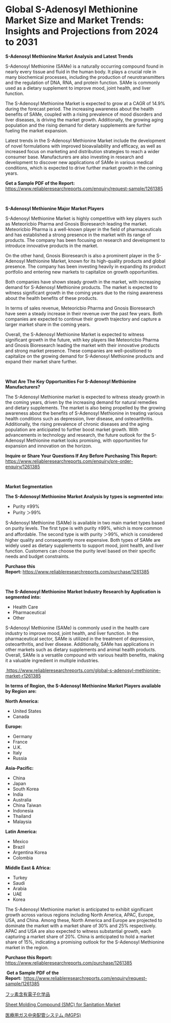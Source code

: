 <p><h1>Global S-Adenosyl Methionine Market Size and Market Trends: Insights and Projections from 2024 to 2031</h1></p><p><strong>S-Adenosyl Methionine Market Analysis and Latest Trends</strong></p>
<p><p>S-Adenosyl Methionine (SAMe) is a naturally occurring compound found in nearly every tissue and fluid in the human body. It plays a crucial role in many biochemical processes, including the production of neurotransmitters and the regulation of DNA, RNA, and protein function. SAMe is commonly used as a dietary supplement to improve mood, joint health, and liver function.</p><p>The S-Adenosyl Methionine Market is expected to grow at a CAGR of 14.9% during the forecast period. The increasing awareness about the health benefits of SAMe, coupled with a rising prevalence of mood disorders and liver diseases, is driving the market growth. Additionally, the growing aging population and the rising demand for dietary supplements are further fueling the market expansion.</p><p>Latest trends in the S-Adenosyl Methionine Market include the development of novel formulations with improved bioavailability and efficacy, as well as increased focus on marketing and distribution strategies to reach a wider consumer base. Manufacturers are also investing in research and development to discover new applications of SAMe in various medical conditions, which is expected to drive further market growth in the coming years.</p></p>
<p><strong>Get a Sample PDF of the Report:&nbsp;</strong> <a href="https://www.reliableresearchreports.com/enquiry/request-sample/1261385">https://www.reliableresearchreports.com/enquiry/request-sample/1261385</a></p>
<p>&nbsp;</p>
<p><strong>S-Adenosyl Methionine Major Market Players</strong></p>
<p><p>S-Adenosyl Methionine Market is highly competitive with key players such as Meteoricbio Pharma and Gnosis Bioresearch leading the market. Meteoricbio Pharma is a well-known player in the field of pharmaceuticals and has established a strong presence in the market with its range of products. The company has been focusing on research and development to introduce innovative products in the market.</p><p>On the other hand, Gnosis Bioresearch is also a prominent player in the S-Adenosyl Methionine Market, known for its high-quality products and global presence. The company has been investing heavily in expanding its product portfolio and entering new markets to capitalize on growth opportunities.</p><p>Both companies have shown steady growth in the market, with increasing demand for S-Adenosyl Methionine products. The market is expected to witness significant growth in the coming years due to the rising awareness about the health benefits of these products.</p><p>In terms of sales revenue, Meteoricbio Pharma and Gnosis Bioresearch have seen a steady increase in their revenue over the past few years. Both companies are expected to continue their growth trajectory and capture a larger market share in the coming years.</p><p>Overall, the S-Adenosyl Methionine Market is expected to witness significant growth in the future, with key players like Meteoricbio Pharma and Gnosis Bioresearch leading the market with their innovative products and strong market presence. These companies are well-positioned to capitalize on the growing demand for S-Adenosyl Methionine products and expand their market share further.</p></p>
<p>&nbsp;</p>
<p><strong>What Are The Key Opportunities For S-Adenosyl Methionine Manufacturers?</strong></p>
<p><p>The S-Adenosyl Methionine market is expected to witness steady growth in the coming years, driven by the increasing demand for natural remedies and dietary supplements. The market is also being propelled by the growing awareness about the benefits of S-Adenosyl Methionine in treating various health conditions such as depression, liver disease, and osteoarthritis. Additionally, the rising prevalence of chronic diseases and the aging population are anticipated to further boost market growth. With advancements in technology and research, the future outlook for the S-Adenosyl Methionine market looks promising, with opportunities for expansion and innovation on the horizon.</p></p>
<p><strong>Inquire or Share Your Questions If Any Before Purchasing This Report:</strong> <a href="https://www.reliableresearchreports.com/enquiry/pre-order-enquiry/1261385">https://www.reliableresearchreports.com/enquiry/pre-order-enquiry/1261385</a></p>
<p>&nbsp;</p>
<p><strong>Market Segmentation</strong></p>
<p><strong>The S-Adenosyl Methionine Market Analysis by types is segmented into:</strong></p>
<p><ul><li>Purity ≤99%</li><li>Purity ＞99%</li></ul></p>
<p><p>S-Adenosyl Methionine (SAMe) is available in two main market types based on purity levels. The first type is with purity ≤99%, which is more common and affordable. The second type is with purity ＞99%, which is considered higher quality and consequently more expensive. Both types of SAMe are widely used as dietary supplements to support mood, joint health, and liver function. Customers can choose the purity level based on their specific needs and budget constraints.</p></p>
<p><strong>Purchase this Report:&nbsp;</strong><a href="https://www.reliableresearchreports.com/purchase/1261385">https://www.reliableresearchreports.com/purchase/1261385</a></p>
<p>&nbsp;</p>
<p><strong>The S-Adenosyl Methionine Market Industry Research by Application is segmented into:</strong></p>
<p><ul><li>Health Care</li><li>Pharmaceutical</li><li>Other</li></ul></p>
<p><p>S-Adenosyl Methionine (SAMe) is commonly used in the health care industry to improve mood, joint health, and liver function. In the pharmaceutical sector, SAMe is utilized in the treatment of depression, osteoarthritis, and liver disease. Additionally, SAMe has applications in other markets such as dietary supplements and animal health products. Overall, SAMe is a versatile compound with various health benefits, making it a valuable ingredient in multiple industries.</p></p>
<p><a href="https://www.reliableresearchreports.com/global-s-adenosyl-methionine-market-r1261385">&nbsp;https://www.reliableresearchreports.com/global-s-adenosyl-methionine-market-r1261385</a></p>
<p><strong>In terms of Region, the S-Adenosyl Methionine Market Players available by Region are:</strong></p>
<p>
    <p> <strong> North America: </strong>
        <ul>
            <li>United States</li>
            <li>Canada</li>
        </ul>
        </p> 
    <p> <strong> Europe: </strong>
        <ul>
            <li>Germany</li>
            <li>France</li>
            <li>U.K.</li>
            <li>Italy</li>
            <li>Russia</li>
        </ul>
        </p> 
    <p> <strong> Asia-Pacific: </strong>
        <ul>
            <li>China</li>
            <li>Japan</li>
            <li>South Korea</li>
            <li>India</li>
            <li>Australia</li>
            <li>China Taiwan</li>
            <li>Indonesia</li>
            <li>Thailand</li>
            <li>Malaysia</li>
        </ul>
        </p> 
    <p> <strong> Latin America: </strong>
        <ul>
            <li>Mexico</li>
            <li>Brazil</li>
            <li>Argentina Korea</li>
            <li>Colombia</li>
        </ul>
        </p> 
    <p> <strong> Middle East & Africa: </strong>
        <ul>
            <li>Turkey</li>
            <li>Saudi</li>
            <li>Arabia</li>
            <li>UAE</li>
            <li>Korea</li>
        </ul>
    </p>
    </p>
<p><p>The S-Adenosyl Methionine market is anticipated to exhibit significant growth across various regions including North America, APAC, Europe, USA, and China. Among these, North America and Europe are projected to dominate the market with a market share of 30% and 25% respectively. APAC and USA are also expected to witness substantial growth, each capturing a market share of 20%. China is anticipated to hold a market share of 15%, indicating a promising outlook for the S-Adenosyl Methionine market in the region.</p></p>
<p><strong>Purchase this Report: </strong><a href="https://www.reliableresearchreports.com/purchase/1261385">https://www.reliableresearchreports.com/purchase/1261385</a></p>
<p>&nbsp;<strong>Get a Sample PDF of the Report:&nbsp;&nbsp;</strong><a href="https://www.reliableresearchreports.com/enquiry/request-sample/1261385">https://www.reliableresearchreports.com/enquiry/request-sample/1261385</a></p>
<p><strong></strong></p>
<p><p><a href="https://medium.com/@shade463871/2024%E5%B9%B4%E3%81%8B%E3%82%892031%E5%B9%B4%E3%81%BE%E3%81%A7%E3%81%AE%E6%9C%9F%E9%96%93%E3%81%AB%E3%81%8A%E3%81%91%E3%82%8B%E3%82%B0%E3%83%AD%E3%83%BC%E3%83%90%E3%83%AB%E3%83%95%E3%83%83%E7%B4%A0%E5%90%AB%E6%9C%89%E9%9B%BB%E5%AD%90%E5%8C%96%E5%AD%A6%E7%89%A9%E8%B3%AA%E5%B8%82%E5%A0%B4%E3%81%AE%E6%A9%9F%E4%BC%9A%E3%81%A8%E4%BA%88%E6%B8%AC-e9c4a2010573">フッ素含有電子化学品</a></p><p><a href="https://github.com/lubmix/Market-Research-Report-List-3/blob/main/sheet-molding-compound-smc-for-sanitation-market.md">Sheet Molding Compound (SMC) for Sanitation Market</a></p><p><a href="https://github.com/KaydenJohns1964/Market-Research-Report-List-2/blob/main/3926862136893.md">医療用ガス中央配管システム (MGPS)</a></p></p>